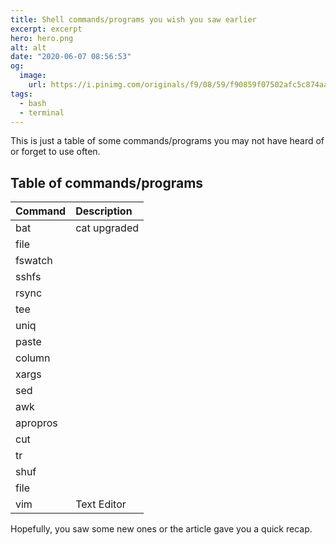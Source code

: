 ```yaml
---
title: Shell commands/programs you wish you saw earlier
excerpt: excerpt
hero: hero.png
alt: alt
date: "2020-06-07 08:56:53"
og:
  image:
    url: https://i.pinimg.com/originals/f9/08/59/f90859f07502afc5c874aa855b8db701.jpg
tags:
  - bash
  - terminal
---
```


This is just a table of some commands/programs you may not have heard of or
forget to use often.

## Table of commands/programs

| Command  | Description  |
| :------- | :----------- |
| bat      | cat upgraded |
| file     |              |
| fswatch  |              |
| sshfs    |              |
| rsync    |              |
| tee      |              |
| uniq     |              |
| paste    |              |
| column   |              |
| xargs    |              |
| sed      |              |
| awk      |              |
| apropros |              |
| cut      |              |
| tr       |              |
| shuf     |              |
| file     |              |
| vim      | Text Editor  |

Hopefully, you saw some new ones or the article gave you a quick recap.
